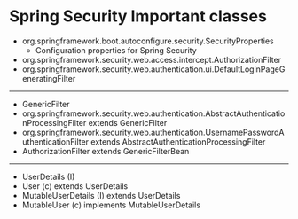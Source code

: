# Spring Security Important classes

* org.springframework.boot.autoconfigure.security.SecurityProperties
    * Configuration properties for Spring Security
* org.springframework.security.web.access.intercept.AuthorizationFilter
* org.springframework.security.web.authentication.ui.DefaultLoginPageGeneratingFilter
------
* GenericFilter
* org.springframework.security.web.authentication.AbstractAuthenticationProcessingFilter extends GenericFilter
* org.springframework.security.web.authentication.UsernamePasswordAuthenticationFilter extends AbstractAuthenticationProcessingFilter
* AuthorizationFilter extends GenericFilterBean
------
* UserDetails (I)
* User (c) extends UserDetails
* MutableUserDetails (I) extends UserDetails
* MutableUser (c) implements MutableUserDetails